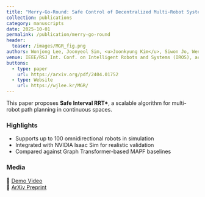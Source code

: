 ```yaml
---
title: "Merry-Go-Round: Safe Control of Decentralized Multi-Robot Systems with Deadlock Prevention"
collection: publications
category: manuscripts
date: 2025-10-01
permalink: /publication/merry-go-round
header:
  teaser: /images/MGR_fig.png
authors: Wonjong Lee, Joonyeol Sim, <u>Joonkyung Kim</u>, Siwon Jo, Wenhao Luo, and Changjoo Nam
venue: IEEE/RSJ Int. Conf. on Intelligent Robots and Systems (IROS), accepted for publication, 2025
buttons:
  - type: paper
    url: https://arxiv.org/pdf/2404.01752
  - type: Website
    url: https://wjlee.kr/MGR/
---
```



This paper proposes **Safe Interval RRT\***, a scalable algorithm for multi-robot path planning in continuous spaces.

### Highlights

- Supports up to 100 omnidirectional robots in simulation
- Integrated with NVIDIA Isaac Sim for realistic validation
- Compared against Graph Transformer-based MAPF baselines

### Media

🎥 [Demo Video](https://youtu.be/jUhx1ooEIyU?feature=shared)  
📄 [ArXiv Preprint](https://arxiv.org/pdf/2404.01752)
